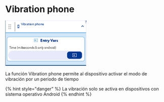 # Vibration phone

![](../../../../.gitbook/assets/image%20%28551%29.png)

La función Vibration phone permite al dispositivo activar el modo de vibración por un periodo de tiempo

{% hint style="danger" %}
La vibración solo se activa en dispositivos con sistema operativo Android
{% endhint %}

